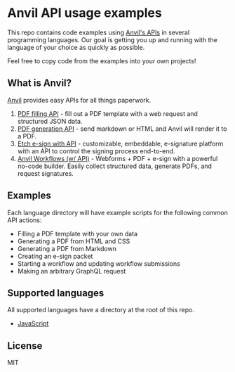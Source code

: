 # Anvil API usage examples

This repo contains code examples using [Anvil's APIs](https://www.useanvil.com/developers/) in several programming languages. Our goal is getting you up and running with the language of your choice as quickly as possible.

Feel free to copy code from the examples into your own projects!

## What is Anvil?

[Anvil](https://www.useanvil.com/developers/) provides easy APIs for all things paperwork.

1. [PDF filling API](https://www.useanvil.com/products/pdf-filling-api/) - fill out a PDF template with a web request and structured JSON data.
2. [PDF generation API](https://www.useanvil.com/products/pdf-generation-api/) - send markdown or HTML and Anvil will render it to a PDF.
3. [Etch e-sign with API](https://www.useanvil.com/products/etch/) - customizable, embeddable, e-signature platform with an API to control the signing process end-to-end.
4. [Anvil Workflows (w/ API)](https://www.useanvil.com/products/workflows/) - Webforms + PDF + e-sign with a powerful no-code builder. Easily collect structured data, generate PDFs, and request signatures.

## Examples

Each language directory will have example scripts for the following common API actions:

* Filling a PDF template with your own data
* Generating a PDF from HTML and CSS
* Generating a PDF from Markdown
* Creating an e-sign packet
* Starting a workflow and updating workflow submissions
* Making an arbitrary GraphQL request

## Supported languages

All supported languages have a directory at the root of this repo.

* [JavaScript](/javascript)

## License

MIT
